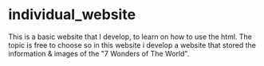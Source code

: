 # individual_website
This is a basic website that I develop, to learn on how to use the html. The topic is free to choose so in this website i develop a website that stored the information &amp; images of the "7 Wonders of The World".
